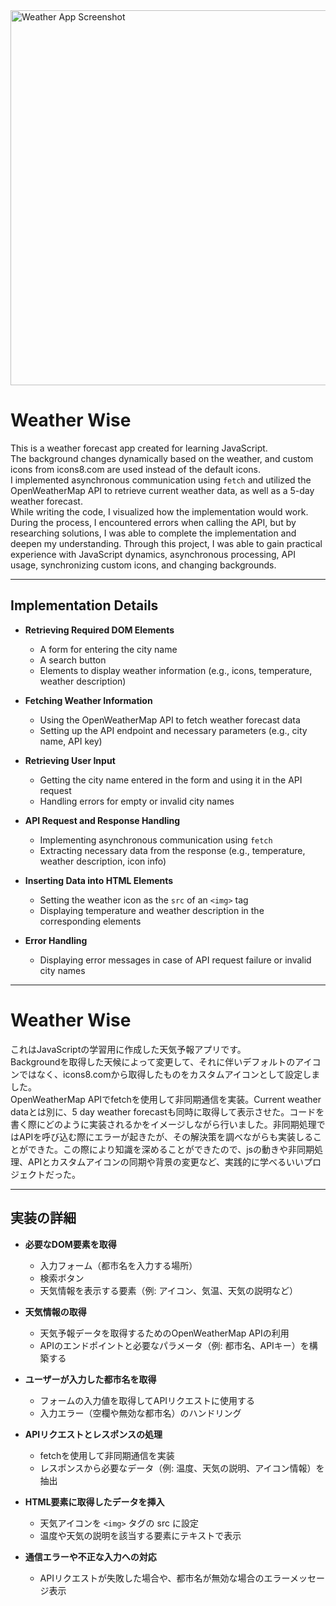 <img src="/images/search-pg.png" alt="Weather App Screenshot" width="600"/>


# Weather Wise

This is a weather forecast app created for learning JavaScript.  
The background changes dynamically based on the weather, and custom icons from icons8.com are used instead of the default icons.  
I implemented asynchronous communication using `fetch` and utilized the OpenWeatherMap API to retrieve current weather data, as well as a 5-day weather forecast.  
While writing the code, I visualized how the implementation would work. During the process, I encountered errors when calling the API, but by researching solutions, I was able to complete the implementation and deepen my understanding. Through this project, I was able to gain practical experience with JavaScript dynamics, asynchronous processing, API usage, synchronizing custom icons, and changing backgrounds.

---

## Implementation Details

- **Retrieving Required DOM Elements**  
    - A form for entering the city name  
    - A search button  
    - Elements to display weather information (e.g., icons, temperature, weather description)

- **Fetching Weather Information**  
    - Using the OpenWeatherMap API to fetch weather forecast data  
    - Setting up the API endpoint and necessary parameters (e.g., city name, API key)

- **Retrieving User Input**  
    - Getting the city name entered in the form and using it in the API request  
    - Handling errors for empty or invalid city names

- **API Request and Response Handling**  
    - Implementing asynchronous communication using `fetch`  
    - Extracting necessary data from the response (e.g., temperature, weather description, icon info)

- **Inserting Data into HTML Elements**  
    - Setting the weather icon as the `src` of an `<img>` tag  
    - Displaying temperature and weather description in the corresponding elements

- **Error Handling**  
    - Displaying error messages in case of API request failure or invalid city names  

---

# Weather Wise

これはJavaScriptの学習用に作成した天気予報アプリです。  
Backgroundを取得した天候によって変更して、それに伴いデフォルトのアイコンではなく、icons8.comから取得したものをカスタムアイコンとして設定しました。  
OpenWeatherMap APIでfetchを使用して非同期通信を実装。Current weather dataとは別に、5 day weather forecastも同時に取得して表示させた。コードを書く際にどのように実装されるかをイメージしながら行いました。非同期処理ではAPIを呼び込む際にエラーが起きたが、その解決策を調べながらも実装しることができた。この際により知識を深めることができたので、jsの動きや非同期処理、APIとカスタムアイコンの同期や背景の変更など、実践的に学べるいいプロジェクトだった。

---

## 実装の詳細

- **必要なDOM要素を取得**  
    - 入力フォーム（都市名を入力する場所）  
    - 検索ボタン  
    - 天気情報を表示する要素（例: アイコン、気温、天気の説明など）

- **天気情報の取得**  
    - 天気予報データを取得するためのOpenWeatherMap APIの利用  
    - APIのエンドポイントと必要なパラメータ（例: 都市名、APIキー）を構築する

- **ユーザーが入力した都市名を取得**  
    - フォームの入力値を取得してAPIリクエストに使用する  
    - 入力エラー（空欄や無効な都市名）のハンドリング

- **APIリクエストとレスポンスの処理**  
    - fetchを使用して非同期通信を実装  
    - レスポンスから必要なデータ（例: 温度、天気の説明、アイコン情報）を抽出

- **HTML要素に取得したデータを挿入**  
    - 天気アイコンを `<img>` タグの src に設定  
    - 温度や天気の説明を該当する要素にテキストで表示

- **通信エラーや不正な入力への対応**  
    - APIリクエストが失敗した場合や、都市名が無効な場合のエラーメッセージ表示
